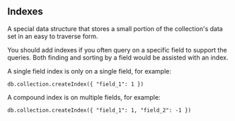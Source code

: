 ## Indexes

A special data structure that stores a small portion of the collection's data set in an easy to traverse form.

You should add indexes if you often query on a specific field to support the queries. Both finding and sorting by a field would be assisted with an index.

A single field index is only on a single field, for example:

```
db.collection.createIndex({ "field_1": 1 })
```

A compound index is on multiple fields, for example:

```
db.collection.createIndex({ "field_1": 1, "field_2": -1 })
```
